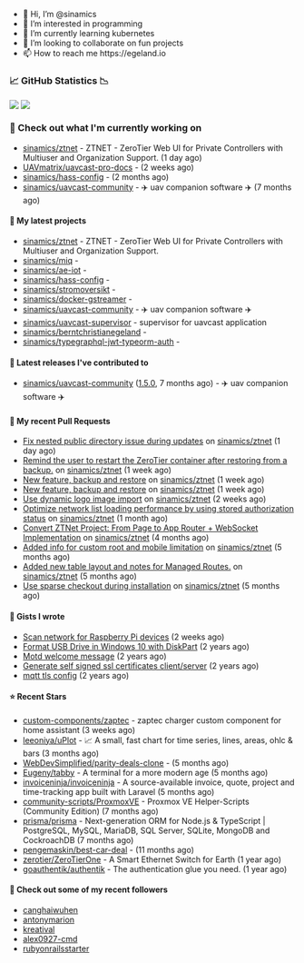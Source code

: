 <p align="center">
  <ul>
    <li>👋 Hi, I’m @sinamics</li>
    <li>👀 I’m interested in programming</li>
    <li>🌱 I’m currently learning kubernetes</li>
    <li>💞️ I’m looking to collaborate on fun projects</li>
    <li>📫 How to reach me https://egeland.io</li>
  </ul>
</p>

### 📈 GitHub Statistics 📉
<img align="center" src="https://githubreadme.egeland.io/?username=sinamics&show_icons=true&theme=ayu-mirage" />
<img align="center" src="https://githubreadme.egeland.io/top-langs/?username=sinamics&theme=ayu-mirage&layout=compact" />

### 👷 Check out what I'm currently working on

- [sinamics/ztnet](https://github.com/sinamics/ztnet) - ZTNET - ZeroTier Web UI for Private Controllers with Multiuser and Organization Support. (1 day ago)
- [UAVmatrix/uavcast-pro-docs](https://github.com/UAVmatrix/uavcast-pro-docs) -  (2 weeks ago)
- [sinamics/hass-config](https://github.com/sinamics/hass-config) -  (2 months ago)
- [sinamics/uavcast-community](https://github.com/sinamics/uavcast-community) - ✈️ uav companion software ✈️ (7 months ago)

#### 🌱 My latest projects

- [sinamics/ztnet](https://github.com/sinamics/ztnet) - ZTNET - ZeroTier Web UI for Private Controllers with Multiuser and Organization Support.
- [sinamics/miq](https://github.com/sinamics/miq) - 
- [sinamics/ae-iot](https://github.com/sinamics/ae-iot) - 
- [sinamics/hass-config](https://github.com/sinamics/hass-config) - 
- [sinamics/stromoversikt](https://github.com/sinamics/stromoversikt) - 
- [sinamics/docker-gstreamer](https://github.com/sinamics/docker-gstreamer) - 
- [sinamics/uavcast-community](https://github.com/sinamics/uavcast-community) - ✈️ uav companion software ✈️
- [sinamics/uavcast-supervisor](https://github.com/sinamics/uavcast-supervisor) - supervisor for uavcast application
- [sinamics/berntchristianegeland](https://github.com/sinamics/berntchristianegeland) - 
- [sinamics/typegraphql-jwt-typeorm-auth](https://github.com/sinamics/typegraphql-jwt-typeorm-auth) - 

#### 🔭 Latest releases I've contributed to

- [sinamics/uavcast-community](https://github.com/sinamics/uavcast-community) ([1.5.0](https://github.com/sinamics/uavcast-community/releases/tag/1.5.0), 7 months ago) - ✈️ uav companion software ✈️

#### 🔨 My recent Pull Requests

- [Fix nested public directory issue during updates](https://github.com/sinamics/ztnet/pull/669) on [sinamics/ztnet](https://github.com/sinamics/ztnet) (1 day ago)
- [Remind the user to restart the ZeroTier container after restoring from a backup.](https://github.com/sinamics/ztnet/pull/667) on [sinamics/ztnet](https://github.com/sinamics/ztnet) (1 week ago)
- [New feature, backup and restore](https://github.com/sinamics/ztnet/pull/666) on [sinamics/ztnet](https://github.com/sinamics/ztnet) (1 week ago)
- [New feature, backup and restore](https://github.com/sinamics/ztnet/pull/665) on [sinamics/ztnet](https://github.com/sinamics/ztnet) (1 week ago)
- [Use dynamic logo image import](https://github.com/sinamics/ztnet/pull/660) on [sinamics/ztnet](https://github.com/sinamics/ztnet) (2 weeks ago)
- [Optimize network list loading performance by using stored authorization status](https://github.com/sinamics/ztnet/pull/647) on [sinamics/ztnet](https://github.com/sinamics/ztnet) (1 month ago)
- [Convert ZTNet Project: From Page to App Router &#43; WebSocket Implementation](https://github.com/sinamics/ztnet/pull/621) on [sinamics/ztnet](https://github.com/sinamics/ztnet) (4 months ago)
- [Added info for custom root and mobile limitation](https://github.com/sinamics/ztnet/pull/620) on [sinamics/ztnet](https://github.com/sinamics/ztnet) (5 months ago)
- [Added new table layout and notes for Managed Routes.](https://github.com/sinamics/ztnet/pull/617) on [sinamics/ztnet](https://github.com/sinamics/ztnet) (5 months ago)
- [Use sparse checkout during installation](https://github.com/sinamics/ztnet/pull/613) on [sinamics/ztnet](https://github.com/sinamics/ztnet) (5 months ago)

#### 📓 Gists I wrote

- [Scan network for Raspberry Pi devices](https://gist.github.com/b35f3b09a2446889008801648efe9e9c) (2 weeks ago)
- [Format USB Drive in Windows 10 with DiskPart](https://gist.github.com/8aa001b3dbe040e07917665b6a8f59c4) (2 years ago)
- [Motd welcome message](https://gist.github.com/d1f96f39b797ccb2eba6e8bd539510bc) (2 years ago)
- [Generate self signed ssl certificates client/server](https://gist.github.com/4ecdb293851b7018a715f4186ffa1e79) (2 years ago)
- [mqtt tls config](https://gist.github.com/20d325a3d7d8d9db4c657737f93aac99) (2 years ago)

#### ⭐ Recent Stars

- [custom-components/zaptec](https://github.com/custom-components/zaptec) - zaptec charger custom component for home assistant (3 weeks ago)
- [leeoniya/uPlot](https://github.com/leeoniya/uPlot) - 📈 A small, fast chart for time series, lines, areas, ohlc &amp; bars (3 months ago)
- [WebDevSimplified/parity-deals-clone](https://github.com/WebDevSimplified/parity-deals-clone) -  (5 months ago)
- [Eugeny/tabby](https://github.com/Eugeny/tabby) - A terminal for a more modern age (5 months ago)
- [invoiceninja/invoiceninja](https://github.com/invoiceninja/invoiceninja) - A source-available invoice, quote, project and time-tracking app built with Laravel (5 months ago)
- [community-scripts/ProxmoxVE](https://github.com/community-scripts/ProxmoxVE) - Proxmox VE Helper-Scripts (Community Edition)  (7 months ago)
- [prisma/prisma](https://github.com/prisma/prisma) - Next-generation ORM for Node.js &amp; TypeScript | PostgreSQL, MySQL, MariaDB, SQL Server, SQLite, MongoDB and CockroachDB (7 months ago)
- [pengemaskin/best-car-deal](https://github.com/pengemaskin/best-car-deal) -  (11 months ago)
- [zerotier/ZeroTierOne](https://github.com/zerotier/ZeroTierOne) - A Smart Ethernet Switch for Earth (1 year ago)
- [goauthentik/authentik](https://github.com/goauthentik/authentik) - The authentication glue you need. (1 year ago)

#### 👯 Check out some of my recent followers

- [canghaiwuhen](https://github.com/canghaiwuhen)
- [antonymarion](https://github.com/antonymarion)
- [kreatival](https://github.com/kreatival)
- [alex0927-cmd](https://github.com/alex0927-cmd)
- [rubyonrailsstarter](https://github.com/rubyonrailsstarter)
